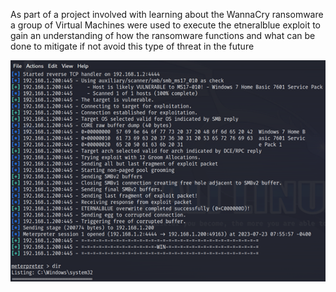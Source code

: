As part of a project involved with learning about the WannaCry ransomware a group of Virtual Machines were used to execute the etneralblue exploit to gain an understanding of how the ransomware functions and what can be done to mitigate if not avoid this type of threat in the future

![Image Description](https://github.com/Blitz78/Projects/blob/main/Project%20Screenshots/eternal.png)
